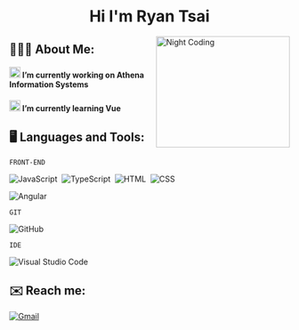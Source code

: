 <div align="center"><h1>Hi I'm Ryan Tsai
</h1></div>

<!-- 瀏覽次數 -->
<img alt="Night Coding" src="https://cdn.dribbble.com/users/1059583/screenshots/4171367/coding-freak.gif" width=240 height=200 align="right"/>

## 👨🏻‍💻 About Me:
<h4 align="left"><img src="https://github.com/TheDudeThatCode/TheDudeThatCode/blob/master/Assets/Developer.gif" width="20" /> I’m currently working on Athena Information Systems </h4>
<h4 align="left"><img src="https://github.com/TheDudeThatCode/TheDudeThatCode/blob/master/Assets/Developer.gif" width="20" />  I’m currently learning Vue </h4> 

<!-- skill -->
## 🖥️ Languages and Tools:
`FRONT-END`

![JavaScript](https://img.shields.io/badge/-JavaScript-05122A?style=flat&logo=javascript)&nbsp;
![TypeScript](https://img.shields.io/badge/-TypeScript-05122A?style=flat&logo=TypeScript)&nbsp;
![HTML](https://img.shields.io/badge/-HTML-05122A?style=flat&logo=HTML5)&nbsp;
![CSS](https://img.shields.io/badge/-CSS-05122A?style=flat&logo=CSS3&logoColor=1572B6)&nbsp;

![Angular](https://img.shields.io/badge/-Angular-05122A?style=flat&logo=Angular)&nbsp;

`GIT`

![GitHub](https://img.shields.io/badge/-GitHub-05122A?style=flat&logo=github)&nbsp;

`IDE`

![Visual Studio Code](https://img.shields.io/badge/-Visual%20Studio%20Code-05122A?style=flat&logo=visual-studio-code&logoColor=007ACC)&nbsp;

<!-- 聯絡我 -->
## ✉️ Reach me:

  <!-- LinkedIn -->

<a href="mailto:ian8703031919@gmail.com" target="_blank" rel="noopener">![Gmail](https://img.shields.io/badge/-ian8703031919@gmail.com-05122A?style=flat&logo=gmail)
